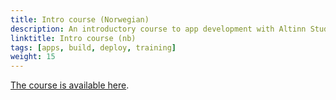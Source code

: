 ```yaml
---
title: Intro course (Norwegian)
description: An introductory course to app development with Altinn Studio and local dev tools. (Only in Norwegian)
linktitle: Intro course (nb)
tags: [apps, build, deploy, training]
weight: 15
---
```


[The course is available here](/nb/app/app-dev-course/).
